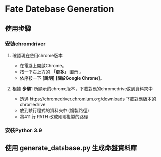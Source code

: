 # Fate Datebase Generation


## 使用步驟
### 安裝chromdriver
1. 確認現在使用chrome版本

     - 在電腦上開啟Chrome。
     - 按一下右上方的 **「更多」** 圖示 。
     - 依序按一下 **[說明]** **[關於Google Chrome]**。

2. 根據 **步驟1** 所顯示的chrome版本，下載對應的chromedrive放到資料夾中
    - 透過 https://chromedriver.chromium.org/downloads 下載對應版本的chromedrive
    - 放到執行程式的資料夾中 (複製路徑)
    - 將411 行 PATH 改成剛剛複製的路徑

### 安裝Python 3.9


## 使用 generate_database.py 生成命盤資料庫


